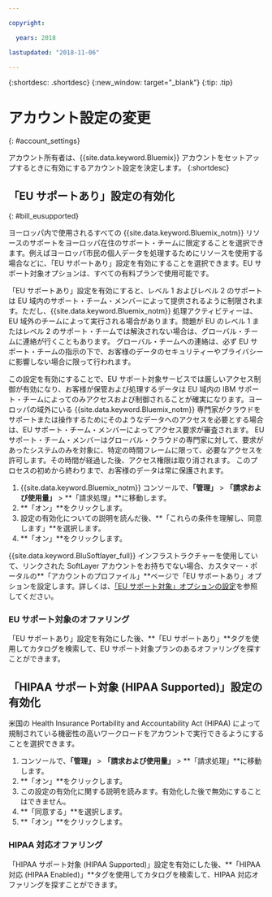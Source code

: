 ```yaml
---

copyright:

  years: 2018

lastupdated: "2018-11-06" 

---
```


{:shortdesc: .shortdesc}
{:new_window: target="_blank"}
{:tip: .tip}

# アカウント設定の変更
{: #account_settings}

アカウント所有者は、{{site.data.keyword.Bluemix}} アカウントをセットアップするときに有効にするアカウント設定を決定します。
{:shortdesc}

## 「EU サポートあり」設定の有効化
{: #bill_eusupported}

ヨーロッパ内で使用されるすべての {{site.data.keyword.Bluemix_notm}} リソースのサポートをヨーロッパ在住のサポート・チームに限定することを選択できます。例えばヨーロッパ市民の個人データを処理するためにリソースを使用する場合などに、「EU サポートあり」設定を有効にすることを選択できます。EU サポート対象オプションは、すべての有料プランで使用可能です。

「EU サポートあり」設定を有効にすると、レベル 1 およびレベル 2 のサポートは EU 域内のサポート・チーム・メンバーによって提供されるように制限されます。ただし、{{site.data.keyword.Bluemix_notm}} 処理アクティビティーは、EU 域外のチームによって実行される場合があります。問題が EU のレベル 1 またはレベル 2 のサポート・チームでは解決されない場合は、グローバル・チームに連絡が行くこともあります。 グローバル・チームへの連絡は、必ず EU サポート・チームの指示の下で、お客様のデータのセキュリティーやプライバシーに影響しない場合に限って行われます。

この設定を有効にすることで、EU サポート対象サービスでは厳しいアクセス制御が有効になり、お客様が保管および処理するデータは EU 域内の IBM サポート・チームによってのみアクセスおよび制御されることが確実になります。ヨーロッパの域外にいる {{site.data.keyword.Bluemix_notm}} 専門家がクラウドをサポートまたは操作するためにそのようなデータへのアクセスを必要とする場合は、EU サポート・チーム・メンバーによってアクセス要求が審査されます。 EU サポート・チーム・メンバーはグローバル・クラウドの専門家に対して、要求があったシステムのみを対象に、特定の時間フレームに限って、必要なアクセスを許可します。その時間が経過した後、アクセス権限は取り消されます。 このプロセスの初めから終わりまで、お客様のデータは常に保護されます。

  1. {{site.data.keyword.Bluemix_notm}} コンソールで、**「管理」** > **「請求および使用量」** > **「請求処理」**に移動します。  
  2. **「オン」**をクリックします。
  3. 設定の有効化についての説明を読んだ後、**「これらの条件を理解し、同意します」**を選択します。
  4. **「オン」**をクリックします。

{{site.data.keyword.BluSoftlayer_full}} インフラストラクチャーを使用していて、リンクされた SoftLayer アカウントをお持ちでない場合、カスタマー・ポータルの**「アカウントのプロファイル」**ページで「EU サポートあり」オプションを設定します。詳しくは、[「EU サポート対象」オプションの設定](/docs/customer-portal/cpmanuserprof.html#cp_seteusupported)を参照してください。

### EU サポート対象のオファリング

「EU サポートあり」設定を有効にした後、**「EU サポートあり」**タグを使用してカタログを検索して、EU サポート対象プランのあるオファリングを探すことができます。  

## 「HIPAA サポート対象 (HIPAA Supported)」設定の有効化

米国の Health Insurance Portability and Accountability Act (HIPAA) によって規制されている機密性の高いワークロードをアカウントで実行できるようにすることを選択できます。 

1. コンソールで、**「管理」** > **「請求および使用量」** > **「請求処理」**に移動します。
2. **「オン」**をクリックします。 
3. この設定の有効化に関する説明を読みます。有効化した後で無効にすることはできません。 
4. **「同意する」**を選択します。 
5. **「オン」**をクリックします。

### HIPAA 対応オファリング

「HIPAA サポート対象 (HIPAA Supported)」設定を有効にした後、**「HIPAA 対応 (HIPAA Enabled)」**タグを使用してカタログを検索して、HIPAA 対応オファリングを探すことができます。 

